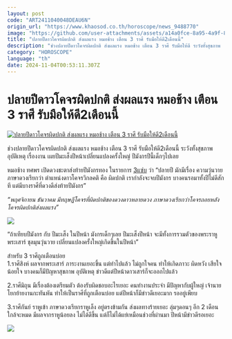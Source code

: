 ```yaml
---
layout: post
code: "ART2411040048DEAU6N"
origin_url: "https://www.khaosod.co.th/horoscope/news_9488770"
image: "https://github.com/user-attachments/assets/a14a0fce-8a95-4a9f-825f-92cfdac9af0c"
title: "ปลายปีดาวโคจรผิดปกติ ส่งผลแรง หมอช้าง เตือน 3 ราศี รับมือให้ดี2เดือนนี้"
description: "ช่วงปลายปีดาวโคจรผิดปกติ ส่งผลแรง หมอช้าง เตือน 3 ราศี รับมือให้ดี ระวังทั้งสุขภาพ  อุบัติเหตุ เรื่องงาน เผยปีมะเส็งปีหน้าเปลี่ยนใหญ่ ปีมังกรปีนี้เด็กๆไปเลย"
category: "HOROSCOPE"
language: "th"
date: 2024-11-04T00:53:11.307Z
---
```


# ปลายปีดาวโคจรผิดปกติ ส่งผลแรง หมอช้าง เตือน 3 ราศี รับมือให้ดี2เดือนนี้

[![ปลายปีดาวโคจรผิดปกติ ส่งผลแรง หมอช้าง เตือน 3 ราศี รับมือให้ดี2เดือนนี้](https://www.khaosod.co.th/wpapp/uploads/2024/11/mchang3zab2mrasee411679998.jpg "ปลายปีดาวโคจรผิดปกติ ส่งผลแรง หมอช้าง เตือน 3 ราศี รับมือให้ดี2เดือนนี้")](https://www.khaosod.co.th/wpapp/uploads/2024/11/mchang3zab2mrasee411679998.jpg)

ช่วงปลายปีดาวโคจรผิดปกติ ส่งผลแรง หมอช้าง เตือน 3 ราศี รับมือให้ดี2เดือนนี้ ระวังทั้งสุขภาพ อุบัติเหตุ เรื่องงาน เผยปีมะเส็งปีหน้าเปลี่ยนแปลงครั้งใหญ่ ปีมังกรปีนี้เด็กๆไปเลย

หมอช้าง ทศพร เปิดดวงชะตาส่งท้ายปีมังกรทอง ในรายการ [3แซ่บ](https://www.youtube.com/watch?v=9JbSosUUnvo) ว่า “ปลายปี มักมีเรื่อง ความวุ่นวาย ภาษาดวงเรียกว่า ตำแหน่งดาวโคจรวิกลคติ คือ ผิดปกติ เรากำลังจะจบปีมังกร บางคนรอมาทั้งปีไม่ดีสักที แต่มีบางราศีที่ดวงดีส่งท้ายปีมังกร”

_“พฤศจิกายน ธันวาคม มีทฤษฎีโคจรที่ผิดปกติของดวงดาวหลายดวง ภาษาดวงเรียกว่าโคจรถอยหลัง โคจรผิดปกติส่งผลแรง”_

[![](https://www.khaosod.co.th/wpapp/uploads/2024/11/mchang3zab2mrasee411672.jpg)](https://www.khaosod.co.th/wpapp/uploads/2024/11/mchang3zab2mrasee411672.jpg)

“ถ้าเทียบปีมังกร กับ ปีมะเส็ง ในปีหน้า มังกรเด็กๆเลย ปีมะเส็งปีหน้า จะมีทั้งการรวมตัวของพระราหู พระเสาร์ ชุลมุนวุ่นวาย เปลี่ยนแปลงครั้งใหญ่เกิดขึ้นในปีหน้า”

สำหรับ 3 ราศีถูกเตือนบ่อย  
1.ราศีสิงห์ ผลจากพระเสาร์ ภาระงานเยอะขึ้น แต่ทำไปแล้ว ไม่ถูกใจคน ทำให้เกิดภาวะ ผิดหวัง เสียใจ น้อยใจ บางคนก็มีปัญหาสุขภาพ อุบัติเหตุ ข่าวดีแต่ปีหน้าดาวเสาร์ก็จะออกไปแล้ว

2.ราศีมิถุน มีเรื่องต้องเตรียมตัว ต้องรับผิดชอบอะไรเยอะ คนทำงานประจำ มีปัญหากับผู้ใหญ่ เจ้านาย โยกย้ายงานกะทันหัน ทำให้เป็นราศีที่ถูกเตือนบ่อย แต่ปีหน้าก็มีข่าวดีเยอะมาก รออยู่เพียบ

3.ราศีกันย์ ราหูเข้า ภาษาดวงเรียกราหูเล็ง อยู่ตรงข้ามกัน ส่งผลทางร้ายเยอะ ลุ่มๆดอนๆ อีก 2 เดือนใกล้จะหมด มีผลจากราหูน้อยลง ไม่ได้ดีขึ้น แต่ก็ไม่ได้แย่เหมือนช่วงที่ผ่านมา ปีหน้ามีข่าวดีรอเยอะ

[![](https://www.khaosod.co.th/wpapp/uploads/2024/11/mchang3zab2mrasee411673.jpg)](https://www.khaosod.co.th/wpapp/uploads/2024/11/mchang3zab2mrasee411673.jpg)